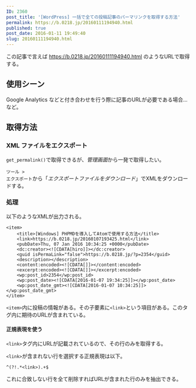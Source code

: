 ```yaml
---
ID: 2360
post_title: '[WordPress] 一括で全ての投稿記事のパーマリンクを取得する方法'
permalink: https://b.0218.jp/20160111194940.html
published: true
post_date: 2016-01-11 19:49:40
slug: 20160111194940.html
---
```

この記事で言えば https://b.0218.jp/20160111194940.html のようなURLで取得する。

<!--more-->

<h2>使用シーン</h2>

Google Analytics などと付き合わせを行う際に記事のURLが必要である場合… など。

<h2>取得方法</h2>

<h3>XML ファイルをエクスポート</h3>

<code>get_permalink()</code>で取得できるが、<em>管理画面</em>から一発で取得したい。

<code>ツール &gt; エクスポート</code>から「<em>エクスポートファイルをダウンロード</em>」でXMLをダウンロードする。

<h3>処理</h3>

以下のようなXMLが出力される。

<pre><code class="language-xml">&lt;item&gt;
    &lt;title&gt;[Windows] PHPMDを導入してAtomで使用する方法&lt;/title&gt;
    &lt;link&gt;https://b.0218.jp/20160107193425.html&lt;/link&gt;
    &lt;pubDate&gt;Thu, 07 Jan 2016 10:34:25 +0000&lt;/pubDate&gt;
    &lt;dc:creator&gt;&lt;![CDATA[hiro]]&gt;&lt;/dc:creator&gt;
    &lt;guid isPermaLink="false"&gt;https://b.0218.jp/?p=2354&lt;/guid&gt;
    &lt;description&gt;&lt;/description&gt;
    &lt;content:encoded&gt;&lt;![CDATA[]]&gt;&lt;/content:encoded&gt;
    &lt;excerpt:encoded&gt;&lt;![CDATA[]]&gt;&lt;/excerpt:encoded&gt;
    &lt;wp:post_id&gt;2354&lt;/wp:post_id&gt;
    &lt;wp:post_date&gt;&lt;![CDATA[2016-01-07 19:34:25]]&gt;&lt;/wp:post_date&gt;
    &lt;wp:post_date_gmt&gt;&lt;![CDATA[2016-01-07 10:34:25]]&gt;&lt;/wp:post_date_gmt&gt;
&lt;/item&gt;
</code></pre>

<code>&lt;item&gt;</code>内に投稿の情報がある。その子要素に<code>&lt;link&gt;</code>という項目がある。このタグ内に期待のURLが含まれている。

<h4>正規表現を使う</h4>

<code>&lt;link&gt;</code>タグ内にURLが記載されているので、その行のみを取得する。

<code>&lt;link&gt;</code>が含まれない行を選択する正規表現は以下。

<pre><code>^(?!.*&lt;link&gt;).+$
</code></pre>

これに合致しない行を全て削除すればURLが含まれた行のみを抽出できる。